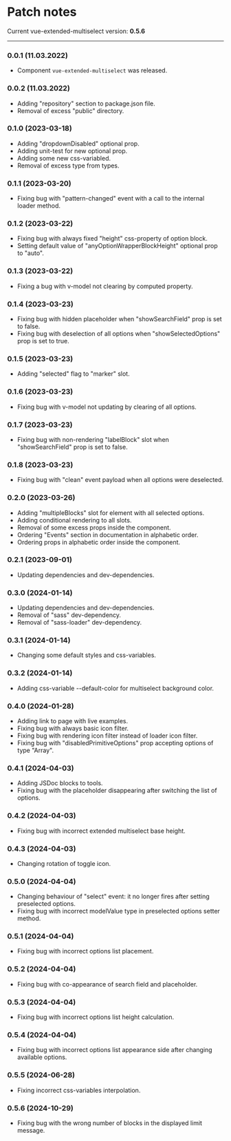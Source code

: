 # Patch notes

Current vue-extended-multiselect version: **0.5.6**

***

### 0.0.1 (11.03.2022)

* Component `vue-extended-multiselect` was released.

### 0.0.2 (11.03.2022)

* Adding "repository" section to package.json file.
* Removal of excess "public" directory.

### 0.1.0 (2023-03-18)

* Adding "dropdownDisabled" optional prop.
* Adding unit-test for new optional prop.
* Adding some new css-variabled.
* Removal of excess type from types.

### 0.1.1 (2023-03-20)

* Fixing bug with "pattern-changed" event with a call to the internal loader method.

### 0.1.2 (2023-03-22)

* Fixing bug with always fixed "height" css-property of option block.
* Setting default value of "anyOptionWrapperBlockHeight" optional prop to "auto".

### 0.1.3 (2023-03-22)

* Fixing a bug with v-model not clearing by computed property.

### 0.1.4 (2023-03-23)

* Fixing bug with hidden placeholder when "showSearchField" prop is set to false.
* Fixing bug with deselection of all options when "showSelectedOptions" prop is set to true.

### 0.1.5 (2023-03-23)

* Adding "selected" flag to "marker" slot.

### 0.1.6 (2023-03-23)

* Fixing bug with v-model not updating by clearing of all options.

### 0.1.7 (2023-03-23)

* Fixing bug with non-rendering "labelBlock" slot when "showSearchField" prop is set to false.

### 0.1.8 (2023-03-23)

* Fixing bug with "clean" event payload when all options were deselected.

### 0.2.0 (2023-03-26)

* Adding "multipleBlocks" slot for element with all selected options.
* Adding conditional rendering to all slots.
* Removal of some excess props inside the component.
* Ordering "Events" section in documentation in alphabetic order.
* Ordering props in alphabetic order inside the component.

### 0.2.1 (2023-09-01)

* Updating dependencies and dev-dependencies.

### 0.3.0 (2024-01-14)

* Updating dependencies and dev-dependencies.
* Removal of "sass" dev-dependency.
* Removal of "sass-loader" dev-dependency.

### 0.3.1 (2024-01-14)

* Changing some default styles and css-variables.

### 0.3.2 (2024-01-14)

* Adding css-variable --default-color for multiselect background color.

### 0.4.0 (2024-01-28)

* Adding link to page with live examples.
* Fixing bug with always basic icon filter.
* Fixing bug with rendering icon filter instead of loader icon filter.
* Fixing bug with "disabledPrimitiveOptions" prop accepting options of type "Array".

### 0.4.1 (2024-04-03)

* Adding JSDoc blocks to tools.
* Fixing bug with the placeholder disappearing after switching the list of options.

### 0.4.2 (2024-04-03)

* Fixing bug with incorrect extended multiselect base height.

### 0.4.3 (2024-04-03)

* Changing rotation of toggle icon.

### 0.5.0 (2024-04-04)

* Changing behaviour of "select" event: it no longer fires after setting preselected options.
* Fixing bug with incorrect modelValue type in preselected options setter method.

### 0.5.1 (2024-04-04)

* Fixing bug with incorrect options list placement.

### 0.5.2 (2024-04-04)

* Fixing bug with co-appearance of search field and placeholder.

### 0.5.3 (2024-04-04)

* Fixing bug with incorrect options list height calculation.

### 0.5.4 (2024-04-04)

* Fixing bug with incorrect options list appearance side after changing available options.

### 0.5.5 (2024-06-28)

* Fixing incorrect css-variables interpolation.

### 0.5.6 (2024-10-29)

* Fixing bug with the wrong number of blocks in the displayed limit message.